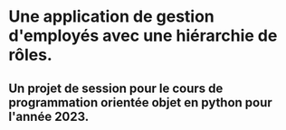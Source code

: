 # Une application de gestion d'employés avec une hiérarchie de rôles.
## Un projet de session pour le cours de programmation orientée objet en python pour l'année 2023.


